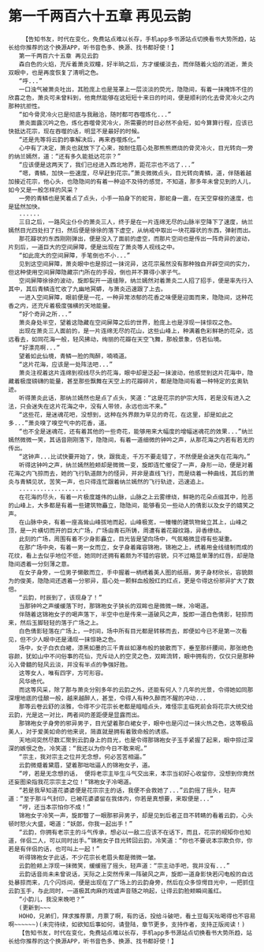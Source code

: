# 第一千两百六十五章 再见云韵
        【告知书友，时代在变化，免费站点难以长存，手机app多书源站点切换看书大势所趋，站长给你推荐的这个换源APP，听书音色多、换源、找书都好使！】
       第一千两百六十五章 再见云韵
       森白色的火焰，充斥着萧炎双瞳，好半晌之后，方才缓缓淡去，而伴随着火焰的消逝，萧炎双眼中，也是再度恢复了清明之色。
       “呼...”
       一口浊气被萧炎吐出，其脸庞上也是笼罩上一层淡淡的荧光，隐隐间，有着一抹掩饰不住的欣喜之色，萧炎可未曾料到，他竟然能够在这短短十来日的时间，便是顺利的化去骨灵冷火之内那种抗拒性。
       “如今骨灵冷火已是彻底与我融洽，随时都可吞噬炼化...”
       萧炎面露沉吟之色，炼化吞噬骨灵冷火，所需要的时日必然不会短，如今算算行程，应该已快抵达花宗，现在吞噬的话，明显不是最好的时候。
       “还是先等将云韵的事解决后，再来吞噬炼化。”
       心中有了决定，萧炎也就放下了心来，按耐住眉心处那熊熊燃烧的骨灵冷火，目光转向一旁的纳兰嫣然，道：“还有多久能抵达花宗？”
       “应该便是这两天了，我们已经进入西北地界，距花宗也不远了...”
       “嗯，青鳞，加快一些速度，尽早赶到花宗。”萧炎微微点头，目光转向青鳞，道，伴随着越加接近花宗，他心头，也隐隐间的有着一种迫不及待的感觉，不知道，那多年未曾见到的人儿，如今又是一般怎样的风采？
       一旁的青鳞也是笑着点了点头，小手一拍身下的蛇背，那蛇身一震，在天空穿梭的速度，也是猛然加快。
       ......
       三日之后，一路风尘仆仆的萧炎三人，终于是在一片连绵无尽的山脉半空降下了速度，纳兰嫣然目光四处扫了扫，然后便是徐徐的落下虚空，从纳戒中取出一块花瓣状的东西，弹射而出。
       那花瓣状的东西刚刚弹出，便是没入了面前的虚空，而那片空间也是传出一阵奇异的波动，片刻后，一道巨大的空间屏障，便是出现在了萧炎等人视线之中。
       “如此庞大的空间屏障，手笔倒也不小...”
       见到这空间屏障，萧炎眼中也是掠过一抹诧异，这花宗虽然没有那种独自开辟空间的实力，但这种使用空间屏障隐藏宗门所在的手段，倒也并不算得小家子气。
       空间屏障徐徐的波动，旋即裂开一道缝隙，纳兰嫣然对着萧炎二人招了招手，便是率先行入其中，其后青鳞连忙收了九幽地冥蟒，与萧炎迅速跟了上去。
       一进入空间屏障，眼前便是一花，一种异常浓郁的花香之味便是迎面而来，隐隐间，这种花香之内，还充斥着极度强横的天地能量。
       “好个奇异之所...”
       萧炎身处半空，望着这隐藏在空间屏障之后的世界，脸庞上也是浮现一抹惊叹之色。
       出现在萧炎三人面前的，是一片连绵无尽的花山，这些山峰上，种满着色彩鲜艳的花朵，远远看去，如同花海一般，轻风拂动，绚丽的花瓣在天空飞舞，那般景象，仿若仙境。
       “好漂亮啊...”
       望着如此仙境，青鳞一脸的陶醉，喃喃道。
       “这片花海，应该是一处阵法吧...”
       萧炎注视着这片连绵到视线尽头的花海，眼中却是泛起一抹波动，他感觉到这片花海中，隐藏着极度磅礴的能量，甚至那些飘舞在天空上的花瓣碎片，都是隐隐间有着一种特定的玄奥轨迹。
       听得萧炎此话，那纳兰嫣然也是点了点头，笑道：“这是花宗的护宗大阵，若是没有进入之法，只会迷失在这片花海之中，没有人带领，永远也出不来。”
       “这些花，是迷魂花吧，没想到，这种在外界颇为罕见的奇花，在这里，却是如此之多...”萧炎嗅了嗅空气中的花香，道。
       “也不全是迷魂花，还有着其他的一些奇花，能够用来大幅度的增幅迷魂花的效果...”纳兰嫣然微微一笑，其话音刚刚落下，隐隐间，有着一道细微的钟吟之声，从那花海之内若有若无的传出。
       “这钟声...比试快要开始了，快，跟我走，千万不要走错了，不然便是会迷失在花海内。”
       听得这钟吟之声，纳兰嫣然脸颊却是微微一变，旋即连忙催促了一声，身形一动，便是对着花海之内飞掠而去，她的飞行轨道颇为的怪异，并非是直线飞行，而是绕着一种曲线，其后的萧炎与青鳞见状，苦笑一声，也只得连忙跟着纳兰嫣然的飞行轨迹，迅速追上。
       ...................
       在花海的尽头，有着一片极度雄伟的山脉，山脉之上云雾缭绕，鲜艳的花朵点缀其中，险恶的山峰上，大多都是有着一些建筑物矗立，隐隐间，能够看见一些动人的倩影以及女子的嬉笑之声。
       在山脉中央，有着一座高耸山峰拔地而起，山峰极宽，一幢幢的建筑物耸立其上，山峰之顶，是一片横切而开的巨大广场，广场由青石所铸，周遭有着花瓣纹路，异香缭绕。
       此刻的广场，周围有着不少身影矗立，目光皆是望向场中，气氛略微显得有些凝重。
       在那广场中央，有着一男一女而立，女子身着雍容锦袍，锦袍之上，绣着用金线缝制而成的花纹，看上去似乎地位不低，她同时还拥有着颇为不错的容貌，只不过略显单薄的红唇，却是隐隐间透着一分刻薄之意。
       在女子身旁，一位男子懒散而立，手中握着一柄绣着美人图的纸扇，男子身材欣长，容貌颇为的俊美，隐隐间还透着一分邪异，眉心处一颗鲜血般殷红的红点，更是令得这份邪异扩大了数倍。
       “云韵，时辰到了，该现身了！”
       当那钟吟之声缓缓落下时，那锦袍女子狭长的双眸也是微微一眯，冷喝道。
       伴随着这锦袍女子的喝声落下，半空中也是传来一道破风之声，旋即一道白色倩影，轻掠而来，然后玉脚轻轻的落于广场之上。
       白色倩影轻落在广场上，一时间，场中所有目光都是转移而去，即便如今已不是第一次看见，但不少人眼中还是涌现一抹惊艳之色。
       场中，女子白衣白裙，漆黑如墨的三千青丝如瀑布般的披散而下，垂至那纤腰间，那张绝色容颜，犹如山中不问俗事的花仙，充斥动人的空灵之色，双眸流转，眼中拥有的，仅仅只是那种沁入骨髓的轻风云淡，并没有半点的争强好胜。
       这等女人，唯有四字，方可形容。
       风华绝代。
       而这等风采，除了那与萧炎分别多年的云韵之外，还能有何人？几年的光景，令得她如同那深埋地底的佳酿一般，越来越醉人，甚至，令得人有种久醉而不醒的冲动...
       那等云卷云舒的淡雅，令得不少花宗长老都是暗暗点头，难怪宗主临死前会将花宗大统交给云韵，光是这一对比，两者间的差距便是显露而出。
       那锦袍女子身旁的邪异男子，目光望着那白裙女子，眼中也是闪过一抹火热之色，这等极品美人，对于爱美如命的他来说，简直就是拥有着致命般的诱惑。
       天地间突然尽数汇聚到云韵身上的目光，也是令得那锦袍女子玉手紧握了起来，眼中掠过深深的嫉恨之色，冷笑道：“我还以为你今日不敢来呢。”
       “宗主，我对宗主之位并无念想，何必苦苦相逼。”
       云韵微蹙着黛眉，望着那咄咄逼人的锦袍女子，道。
       “哼，若是无念想的话， 便将老宗主毕生斗气交出来，本宗当初好心收留你，没想到你竟然还妄图染指我花宗宗主之位！”锦袍女子冷喝道。
       “若是我早知道花婆婆便是花宗宗主的话，我便不会救她了...”云韵摇了摇头，轻声道：“至于那斗气封印，已被花婆婆留在我体内，你若是真想要，来取便是...”
       “哼，还当本宗怕你不成！”
       锦袍女子冷笑一声，旋即瞥了一眼那邪异男子，却是见到后者正目不转睛的看着云韵，心头顿时怒火大盛，喝道：“妖郎，你我一起出手！”
       “云韵，你拥有老宗主的斗气传承，想必以一敌二应该不在话下，而且，花宗的规矩你也知道，伴侣二人，可以同时出手。”锦袍女子目光转回云韵，冷笑道：“你也不要说本宗欺负你，你若是有伴侣的话，也可叫上一起！”
       听得锦袍女子此话，不少花宗长老眉头都是微微一皱。
       云韵脸颊上浮现一抹微笑，缓缓摇了摇头，轻声道：“宗主动手吧，我并没有...”
       云韵话音尚未未曾说话，天际之上突然传来一阵破风之声，旋即一道身影快若闪电般的自远处暴掠而来，几个闪烁间，便是出现在了广场上的云韵身旁，然后在众多惊愕目光中，一把抓住云韵玉手，与此同时，一道极其肉麻的戏谑声音随之响起，让得云韵脸颊瞬间羞红。
       “小韵儿，我没来晚吧？”
       (更新到~~~
       HOHO，兄弟们，拜求推荐票，月票了啊，有的话，投给斗破吧，看土豆每天吆喝得也不容易啊~~~~~~)(未完待续，如欲知后事如何，请登陆，章节更多，支持作者，支持正版阅读！)
       【告知书友，时代在变化，免费站点难以长存，手机app多书源站点切换看书大势所趋，站长给你推荐的这个换源APP，听书音色多、换源、找书都好使！】